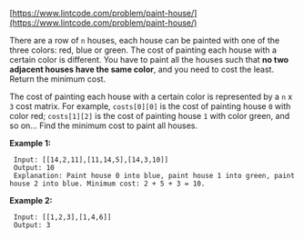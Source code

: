 [https://www.lintcode.com/problem/paint-house/](https://www.lintcode.com/problem/paint-house/)

There are a row of `n` houses, each house can be painted with one of the three colors: red, blue or green. The cost of painting each house with a certain color is different. You have to paint all the houses such that **no two adjacent houses have the same color**, and you need to cost the least. Return the minimum cost.

The cost of painting each house with a certain color is represented by a `n` x `3` cost matrix. For example, `costs[0][0]` is the cost of painting house `0` with color red; `costs[1][2]` is the cost of painting house `1` with color green, and so on... Find the minimum cost to paint all houses.

**Example 1:**
```
 Input: [[14,2,11],[11,14,5],[14,3,10]]
 Output: 10
 Explanation: Paint house 0 into blue, paint house 1 into green, paint house 2 into blue. Minimum cost: 2 + 5 + 3 = 10.
```

**Example 2:**
```
 Input: [[1,2,3],[1,4,6]]
 Output: 3
```
